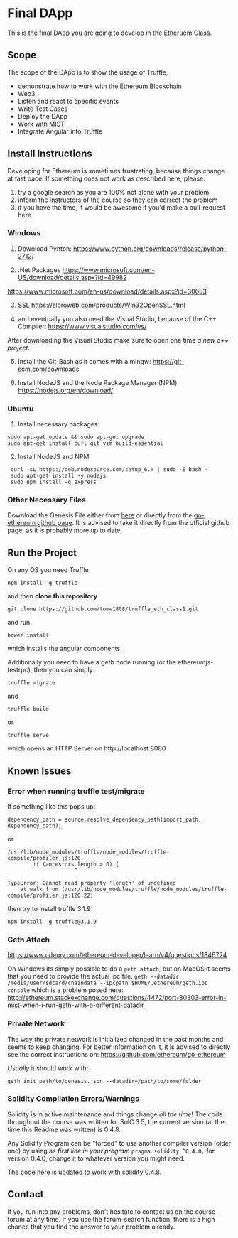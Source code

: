 # Final DApp
This is the final DApp you are going to develop in the Etheruem Class.

## Scope
The scope of the DApp is to show the usage of Truffle, 

* demonstrate how to work with the Ethereum Blockchain 
* Web3 
* Listen and react to specific events
* Write Test Cases
* Deploy the DApp
* Work with MIST
* Integrate Angular into Truffle

## Install Instructions

Developing for Ethereum is sometimes frustrating, because things change at fast pace. If something does not work as described here, please:

1. try a google search as you are 100% not alone with your problem
2. inform the instructors of the course so they can correct the problem
3. if you have the time, it would be awesome if you'd make a pull-request here

### Windows

1. Download Pyhton:
 https://www.python.org/downloads/release/python-2712/

2. .Net Packages
 https://www.microsoft.com/en-US/download/details.aspx?id=49982

 https://www.microsoft.com/en-us/download/details.aspx?id=30653

3. SSL
 https://slproweb.com/products/Win32OpenSSL.html

4. and eventually you also need the Visual Studio, because of the C++ Compiler:
 https://www.visualstudio.com/vs/

 After downloading the Visual Studio make sure to open one time _a new c++ project_.

5. Install the Git-Bash as it comes with a mingw:
 https://git-scm.com/downloads

6. Install NodeJS and the Node Package Manager (NPM)
 https://nodejs.org/en/download/


### Ubuntu

1. Install necessary packages:
```
sudo apt-get update && sudo apt-get upgrade
sudo apt-get install curl git vim build-essential
```

2. Install NodeJS and NPM
```
 curl -sL https://deb.nodesource.com/setup_6.x | sudo -E bash -
 sudo apt-get install -y nodejs
 sudo npm install -g express
```


### Other Necessary Files

Download the Genesis File either from [here](genesis.json) or directly from the [go-ethereum github page](https://github.com/ethereum/go-ethereum#operating-a-private-network). It is advised to take it directly from the official github page, as it is probably more up to date.

## Run the Project

On any OS you need Truffle

```
npm install -g truffle
```

and then **clone this repository**
```
git clone https://github.com/tomw1808/truffle_eth_class1.git
```
and run

```
bower install
```

which installs the angular components.

Additionally you need to have a geth node running (or the ethereumjs-testrpc), then you can simply:

```
truffle migrate
```

and

```
truffle build
```

or

```
truffle serve
```

which opens an HTTP Server on http://localhost:8080

## Known Issues

### Error when running truffle test/migrate

If something like this pops up:
```
dependency_path = source.resolve_dependency_path(import_path, dependency_path);
```

or

```
/usr/lib/node_modules/truffle/node_modules/truffle-compile/profiler.js:120
        if (ancestors.length > 0) {
                     ^

TypeError: Cannot read property 'length' of undefined
    at walk_from (/usr/lib/node_modules/truffle/node_modules/truffle-compile/profiler.js:120:22)

```

then try to install truffle 3.1.9:

```
npm install -g truffle@3.1.9
```

### Geth Attach

https://www.udemy.com/ethereum-developer/learn/v4/questions/1846724

On Windows its simply possible to do a `geth attach`, but on MacOS it seems that you need to provide the actual ipc file. `geth --datadir /media/user/sdcard/chaindata --ipcpath $HOME/.ethereum/geth.ipc console` which is a problem posed here: http://ethereum.stackexchange.com/questions/4472/port-30303-error-in-mist-when-i-run-geth-with-a-different-datadir


### Private Network
The way the private network is initialized changed in the past months and seems to keep changing. For better information on it, it is advised to directly see the correct instructions on:
https://github.com/ethereum/go-ethereum

_Usually_ it should work with:
```
geth init path/to/genesis.json --datadir=/path/to/some/folder
```


### Solidity Compilation Errors/Warnings
Solidity is in active maintenance and things change _all the time_! The code throughout the course was written for SolC 3.5, the current version (at the time this Readme was written) is 0.4.8.

Any Solidity Program can be "forced" to use another compiler version (older one) by using as _first line in your program_
`pragma solidity ^0.4.0;` for version 0.4.0, change it to whatever version you might need.

The code here is updated to work with solidity 0.4.8.


## Contact
If you run into any problems, don't hesitate to contact us on the course-forum at any time. If you use the forum-search function, there is a high chance that you find the answer to your problem already.
